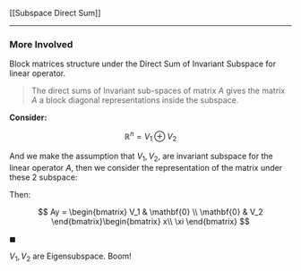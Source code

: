 [[Subspace Direct Sum]]

---
### **More Involved**

Block matrices structure under the Direct Sum of Invariant Subspace for linear operator. 

> The direct sums of Invariant sub-spaces of matrix $A$ gives the matrix $A$ a block diagonal representations inside the subspace. 


**Consider:** 

$$
\mathbb{R}^n = V_1 \oplus V_2
$$

And we make the assumption that $V_1, V_2$,  are invariant subspace for the linear operator $A$, then we consider the representation of the matrix under these 2 subspace: 

Then: 

$$
Ay = \begin{bmatrix}
    V_1 & \mathbf{0}
    \\
    \mathbf{0} & V_2
\end{bmatrix}\begin{bmatrix}
    x\\ \xi
\end{bmatrix}
$$

$\blacksquare$

$V_1, V_2$ are Eigensubspace. Boom! 

